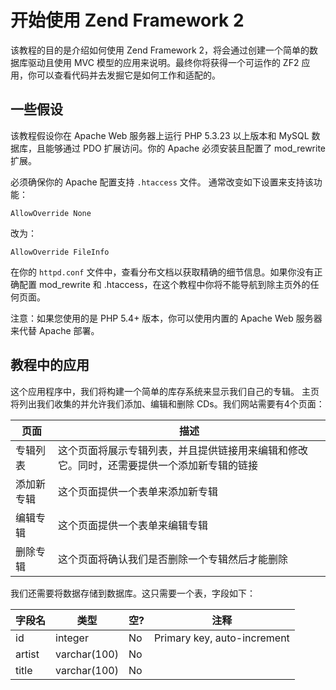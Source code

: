 # 开始使用 Zend Framework 2

该教程的目的是介绍如何使用 Zend Framework 2，将会通过创建一个简单的数据库驱动且使用 MVC 模型的应用来说明。最终你将获得一个可运作的 ZF2 应用，你可以查看代码并去发掘它是如何工作和适配的。

## 一些假设

该教程假设你在 Apache Web 服务器上运行 PHP 5.3.23 以上版本和 MySQL 数据库，且能够通过 PDO 扩展访问。你的 Apache 必须安装且配置了 mod_rewrite 扩展。

必须确保你的 Apache 配置支持 `.htaccess` 文件。 通常改变如下设置来支持该功能：

```
AllowOverride None
```

改为：

```
AllowOverride FileInfo
```

在你的 `httpd.conf` 文件中，查看分布文档以获取精确的细节信息。如果你没有正确配置 mod_rewrite 和 .htaccess，在这个教程中你将不能导航到除主页外的任何页面。

注意：如果您使用的是 PHP 5.4+ 版本，你可以使用内置的 Apache Web 服务器来代替 Apache 部署。


## 教程中的应用

这个应用程序中，我们将构建一个简单的库存系统来显示我们自己的专辑。
主页将列出我们收集的并允许我们添加、编辑和删除 CDs。我们网站需要有4个页面：

| 页面 |	描述 |
|-----|------|
| 专辑列表 | 这个页面将展示专辑列表，并且提供链接用来编辑和修改它。同时，还需要提供一个添加新专辑的链接 |
| 添加新专辑	| 这个页面提供一个表单来添加新专辑 |
| 编辑专辑	| 这个页面提供一个表单来编辑专辑 |
| 删除专辑	| 这个页面将确认我们是否删除一个专辑然后才能删除 |

我们还需要将数据存储到数据库。这只需要一个表，字段如下：

|字段名	|类型|	空?	|注释|
|-----|------|------|------|
|id	|integer	|No|	Primary key, auto-increment|
|artist	|varchar(100)	|No	 |
|title	|varchar(100)|	No	 |

